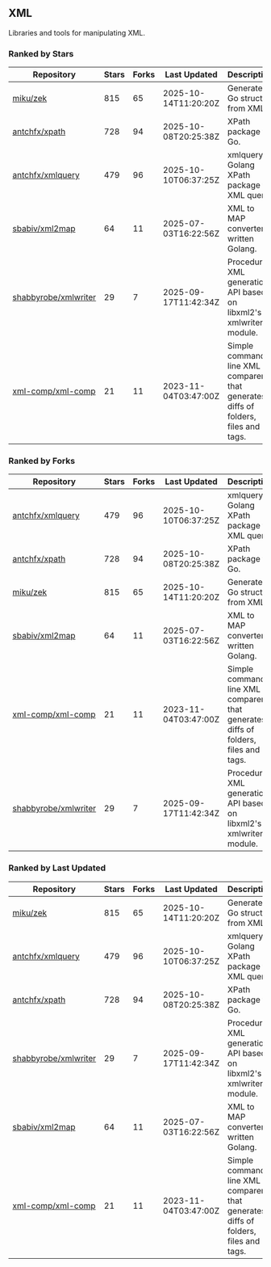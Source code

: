 ## XML

Libraries and tools for manipulating XML.

### Ranked by Stars

| Repository | Stars | Forks | Last Updated | Description | 
|------------|-------|-------|--------------|-------------|
| [miku/zek](https://github.com/miku/zek) | 815 | 65 | 2025-10-14T11:20:20Z |  Generate a Go struct from XML. |
| [antchfx/xpath](https://github.com/antchfx/xpath) | 728 | 94 | 2025-10-08T20:25:38Z |  XPath package for Go. |
| [antchfx/xmlquery](https://github.com/antchfx/xmlquery) | 479 | 96 | 2025-10-10T06:37:25Z |  xmlquery is Golang XPath package for XML query. |
| [sbabiv/xml2map](https://github.com/sbabiv/xml2map) | 64 | 11 | 2025-07-03T16:22:56Z |  XML to MAP converter written Golang. |
| [shabbyrobe/xmlwriter](https://github.com/shabbyrobe/xmlwriter) | 29 | 7 | 2025-09-17T11:42:34Z |  Procedural XML generation API based on libxml2's xmlwriter module. |
| [xml-comp/xml-comp](https://github.com/xml-comp/xml-comp) | 21 | 11 | 2023-11-04T03:47:00Z |  Simple command line XML comparer that generates diffs of folders, files and tags. |

### Ranked by Forks

| Repository | Stars | Forks | Last Updated | Description | 
|------------|-------|-------|--------------|-------------|
| [antchfx/xmlquery](https://github.com/antchfx/xmlquery) | 479 | 96 | 2025-10-10T06:37:25Z |  xmlquery is Golang XPath package for XML query. |
| [antchfx/xpath](https://github.com/antchfx/xpath) | 728 | 94 | 2025-10-08T20:25:38Z |  XPath package for Go. |
| [miku/zek](https://github.com/miku/zek) | 815 | 65 | 2025-10-14T11:20:20Z |  Generate a Go struct from XML. |
| [sbabiv/xml2map](https://github.com/sbabiv/xml2map) | 64 | 11 | 2025-07-03T16:22:56Z |  XML to MAP converter written Golang. |
| [xml-comp/xml-comp](https://github.com/xml-comp/xml-comp) | 21 | 11 | 2023-11-04T03:47:00Z |  Simple command line XML comparer that generates diffs of folders, files and tags. |
| [shabbyrobe/xmlwriter](https://github.com/shabbyrobe/xmlwriter) | 29 | 7 | 2025-09-17T11:42:34Z |  Procedural XML generation API based on libxml2's xmlwriter module. |

### Ranked by Last Updated

| Repository | Stars | Forks | Last Updated | Description | 
|------------|-------|-------|--------------|-------------|
| [miku/zek](https://github.com/miku/zek) | 815 | 65 | 2025-10-14T11:20:20Z |  Generate a Go struct from XML. |
| [antchfx/xmlquery](https://github.com/antchfx/xmlquery) | 479 | 96 | 2025-10-10T06:37:25Z |  xmlquery is Golang XPath package for XML query. |
| [antchfx/xpath](https://github.com/antchfx/xpath) | 728 | 94 | 2025-10-08T20:25:38Z |  XPath package for Go. |
| [shabbyrobe/xmlwriter](https://github.com/shabbyrobe/xmlwriter) | 29 | 7 | 2025-09-17T11:42:34Z |  Procedural XML generation API based on libxml2's xmlwriter module. |
| [sbabiv/xml2map](https://github.com/sbabiv/xml2map) | 64 | 11 | 2025-07-03T16:22:56Z |  XML to MAP converter written Golang. |
| [xml-comp/xml-comp](https://github.com/xml-comp/xml-comp) | 21 | 11 | 2023-11-04T03:47:00Z |  Simple command line XML comparer that generates diffs of folders, files and tags. |

